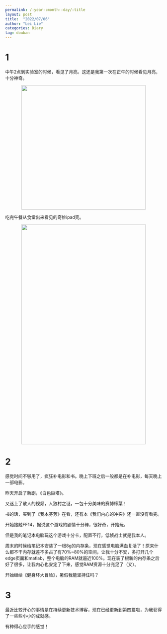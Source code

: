 ```yaml
---
permalink: /:year-:month-:day/:title
layout: post
title:  "2022/07/06"
author: "Lei Lie"
categories: Diary
tag: douban
---
```


# 1

中午2点到实验室的时候，看见了月亮。这还是我第一次在正午的时候看见月亮，十分神奇。

<div align=center><img src="../../images/img-2022-07-06/Diary-img1.webp" width = "400" height = "400" /></div>

吃完午餐从食堂出来看见的奇妙ipad壳。

<div align=center><img src="../../images/img-2022-07-06/Diary-img2.webp" width = "400" height = "708" /></div>

# 2

感觉时间不够用了，疯狂补电影和书。晚上下班之后一般都是在补电影，每天晚上一部电影。

昨天开启了新剧，《白色巨塔》。

又迷上了散人的视频，人狼村之谜，一包十分美味的赛博榨菜！

书的话，买到了《我本芬芳》在看，还有本《我们内心的冲突》还一直没有看完。

开始接触FF14，据说这个游戏的剧情十分棒，很好奇，开始玩。

但是我的笔记本电脑玩这个游戏十分卡，配置不行，低帧战士就是我本人。

周末的时候给笔记本安装了一根8g的内存条，现在感觉电脑满血复活了！原来什么都不干内存就差不多占了有70%~80%的空间，让我十分不安，多打开几个edge页面和matlab，整个电脑的RAM就逼近100%。现在装了根新的内存条之后好了很多，让我内心也安定了下来，感觉RAM资源十分充足了（又）。

开始继续《健身环大冒险》，暑假我能坚持住吗？

# 3

最近比较开心的事情是在持续更新技术博客，现在已经更新到第四篇啦，为我获得了一些些小小的成就感。

有种得心应手的感觉！